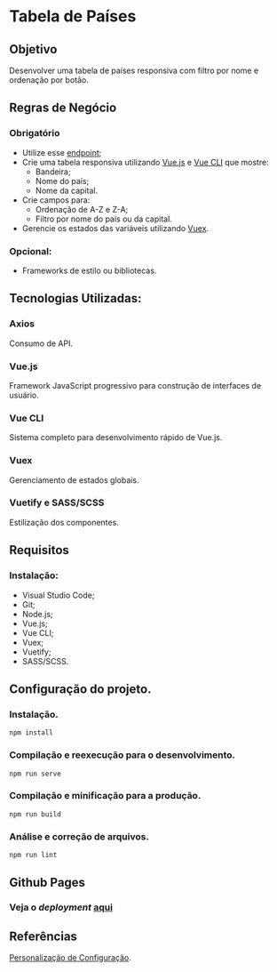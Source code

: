 # Tabela de Países

## Objetivo
Desenvolver uma tabela de países responsiva com filtro por nome e ordenação por botão. 

## Regras de Negócio
### Obrigatório
- Utilize esse [endpoint](https://restcountries.eu/rest/v2/all);
- Crie uma tabela responsiva utilizando [Vue.js](https://vuejs.org) e [Vue CLI](https://cli.vuejs.org/) que mostre:
  -  Bandeira;
  -  Nome do país; 
  -  Nome da capital.
- Crie campos para:
  - Ordenação de A-Z e Z-A;
  - Filtro por nome do país ou da capital.
- Gerencie os estados das variáveis utilizando [Vuex](https://vuex.vuejs.org/).

### Opcional:
- Frameworks de estilo ou bibliotecas.

## Tecnologias Utilizadas:
  ### Axios
Consumo de API.

### Vue.js
Framework JavaScript progressivo para construção de interfaces de usuário.

### Vue CLI
Sistema completo para desenvolvimento rápido de Vue.js.

### Vuex
Gerenciamento de estados globais.

### Vuetify e SASS/SCSS
Estilização dos componentes.

## Requisitos
### Instalação:
- Visual Studio Code;
- Git;
- Node.js;
- Vue.js;
- Vue CLI;
- Vuex;
- Vuetify;
- SASS/SCSS.

## Configuração do projeto.

### Instalação.
```
npm install
```

### Compilação e reexecução para o desenvolvimento.
```
npm run serve
```

### Compilação e minificação para a produção.
```
npm run build
```

### Análise e correção de arquivos.
```
npm run lint
```

## Github Pages
### Veja o *deployment* **[aqui](https://renato-alencar.github.io/Tabela_de_Paises/)**

## Referências
[Personalização de Configuração](https://cli.vuejs.org/config/).
